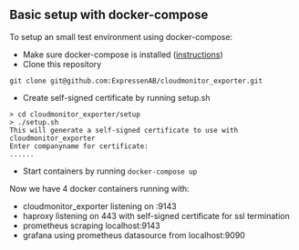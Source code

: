 ## Basic setup with docker-compose
To setup an small test environment using docker-compose:
* Make sure docker-compose is installed ([instructions](https://docs.docker.com/compose/install/))
* Clone this repository

`git clone git@github.com:ExpressenAB/cloudmonitor_exporter.git`
* Create self-signed certificate by running setup.sh
```
> cd cloudmonitor_exporter/setup
> ./setup.sh
This will generate a self-signed certificate to use with cloudmonitor_exporter
Enter companyname for certificate:
......
```
* Start containers by running `docker-compose up`

Now we have 4 docker containers running with:
* cloudmonitor_exporter listening on :9143
* haproxy listening on 443 with self-signed certificate for ssl termination
* prometheus scraping localhost:9143
* grafana using prometheus datasource from localhost:9090
